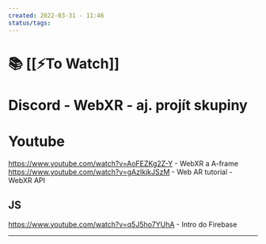 ```yaml
---
created: 2022-03-31 - 11:46
status/tags: 
---
```

# 📚 [[⚡To Watch]]


# Discord - WebXR - aj. projít skupiny 


# Youtube
https://www.youtube.com/watch?v=AoFEZKg2Z-Y - WebXR a A-frame
https://www.youtube.com/watch?v=gAzIkjkJSzM - Web AR tutorial - WebXR API

## JS
https://www.youtube.com/watch?v=q5J5ho7YUhA - Intro do Firebase



---




